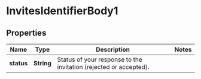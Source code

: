 # InvitesIdentifierBody1

## Properties
Name | Type | Description | Notes
------------ | ------------- | ------------- | -------------
**status** | **String** | Status of your response to the invitation (rejected or accepted). | 
